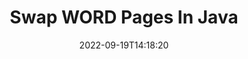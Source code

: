 ---
############################# Static ############################
layout: "auto-gen-merger"
date: 2022-09-19T14:18:20
draft: false
otherformats: 

############################# Head ############################
head_title: "Swap & Exchange WORD Pages in Java"
head_description: "Swap & Exchange positions of two pages within a WORD file in Java using the documents merger API."

############################# Header ############################
title: "Swap WORD Pages In Java"
description: "Swap WORD Pages with a few lines of Java code."
bg_image: "https://cms.admin.containerize.com/templates/aspose/App_Themes/V3/images/bg/header1.png"
bg_overlay: false
button:
    enable: true
    icon: "fas fa-arrow-down"
    label: "Download Free Trial"
    link: "https://downloads.groupdocs.com/merger/java"

############################# SubMenu ############################
submenu:
    enable: true

    left:
        img_alt: "GroupDocs.Merger for Java"
        image: "https://cms.admin.containerize.com/templates/groupdocs/images/product-logos/90x90-noborder/groupdocs-merger-java.png"
        product: "GroupDocs.Merger"
        platform: "Java"

    middle:
        button:

            # button loop
            - link: "https://apireference.groupdocs.com/merger/java"
              text: "API Reference"

            # button loop
            - link: "https://github.com/groupdocs-merger"
              text: "Code Examples"

            # button loop
            - link: "https://products.groupdocs.app/merger/family"
              text: "Live Demos"

            # button loop
            - link: "https://purchase.groupdocs.com/pricing/merger/java"
              text: "Pricing"

    right:
        link_download: "https://downloads.groupdocs.com/merger"
        link_learn: "https://docs.groupdocs.com/merger/java"
        link_buy: "https://purchase.groupdocs.com"

############################# About ############################
about:
    enable: true
    title: "About GroupDocs.Merger for Java API"
    content: |
        [GroupDocs.Merger for Java](/merger/java/) offers a simple solution to safely merge & split between a wide range of document formats including PDF, Microsoft Office (Word, Excel, PowerPoint, OneNote), OpenDocument, HTML, images and many others within Java applications. By adding just a few lines of the code, perform several document operations such as move, remove, rotate, swap, extract or change the orientation of pages within the documents. The documents merging API also supports previewing document pages as an image to analyse the document structure, formatting and content on the page.
        
        GroupDocs.Merger API is a right choice for corporate solutions which needs file page swaping features. These APIs are well supported on all major operating systems and platforms including J2SE 7.0 (1.7), J2SE 8.0 (1.8), Java 10.

############################# Steps ############################
steps:
    enable: true
    title_left: "Swap WORD File Pages in Java"
    content_left: |
        [GroupDocs.Merger for Java](/merger/java/) makes it easy for Java developers to swap pages within a WORD file by implementing a few easy steps.
        
        * Initialize **SwapOptions** to specify page numbers to exchange.
        * Create new instance of **Merger** and pass source document path as a constructor parameter.
        * Call **swapPages** and pass **SwapOptions** object.
        * Call **save** and specify the file path to save the resultant document.

    title_right: "System Requirements"
    content_right: |
        GroupDocs.Merger for Java APIs are supported on all major platforms and operating systems. Before executing the code below, please make sure that you have the following prerequisites installed on your system.

        * Operating Systems: Microsoft Windows, Linux, MacOS
        * Development Environments: NetBeans, IntelliJ IDEA, Eclipse
        * Frameworks: J2SE 7.0 (1.7), J2SE 8.0 (1.8), Java 10
        * Download the latest version of GroupDocs.Merger for Java from [Maven](https://repository.groupdocs.com/webapp/#/artifacts/browse/tree/General/repo/com/groupdocs/groupdocs-merger)
         
    code: |
     {{% merger/additional-styles %}}
     {{< merger/code-merger title="How to swap WORD file pages using Java example code">}}

        ```java    
        // Swap WORD file pages using GroupDocs.Merger API
        int pageNumber1 = 6;
        int pageNumber2 = 1;

        // Initialize SwapOptions class to specify page numbers to swap
        SwapOptions swapOptions = new SwapOptions(pageNumber2, pageNumber1);

        // Instantiate Merger with input WORD document
        Merger merger = new Merger("input.word");

        // Call SwapPages method and pass SwapOptions object to it
        merger.swapPages(swapOptions);
    
        // Call Save method and pass desired file path to save the output document
        merger.save("output.word");
        ```
     {{< /merger/code-merger >}}

############################# Demos ############################
demos:
    enable: true
    title: "Live Demos - Swap WORD File Pages Online"
    content: |
       Swap WORD file pages right now by visiting [GroupDocs.Merger Live Demos](https://products.groupdocs.app/splitter/swap-pages/word) website.
       The live demo has the following benefits.
        
############################# About Formats ############################
about_formats:
    enable: true

############################# More Formats ############################
more_formats:
    enable: true
    title: "Swap Pages of Other File Formats"
    content: |
        Java documents merger & split API for file formats and images. Swap some of the popular file formats as stated below.

############################# Back to top ###############################
back_to_top:
    enable: true
---